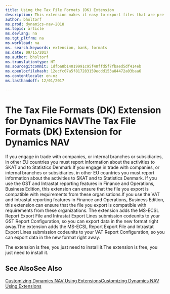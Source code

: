 ```yaml
---
title: Using the Tax File Formats (DK) Extension
description: This extension makes it easy to export files that are pre-formatted to meet bank requirements for electronic submissions.
author: bholtorf
ms.prod: dynamics-nav-2018
ms.topic: article
ms.devlang: na
ms.tgt_pltfrm: na
ms.workload: na
ms. search.keywords: extension, bank, formats
ms.date: 09/15/2017
ms.author: bholtorf
ms.translationtype: HT
ms.sourcegitcommit: 1dfba8b14019991c95f40ffd5f7fbaed5df414eb
ms.openlocfilehash: 12ecfc07a5f817283159ecdd153a84472a03baa6
ms.contentlocale: en-nz
ms.lasthandoff: 12/01/2017

---
```


# <a name="the-tax-file-formats-dk-extension-for-dynamics-nav"></a><span data-ttu-id="64659-103">The Tax File Formats (DK) Extension for Dynamics NAV</span><span class="sxs-lookup"><span data-stu-id="64659-103">The Tax File Formats (DK) Extension for Dynamics NAV</span></span>
<span data-ttu-id="64659-104">If you engage in trade with companies, or internal branches or subsidiaries, in other EU countries you must report information about the activities to SKAT and to Statistics Denmark.</span><span class="sxs-lookup"><span data-stu-id="64659-104">If you engage in trade with companies, or internal branches or subsidiaries, in other EU countries you must report information about the activities to SKAT and to Statistics Denmark.</span></span> <span data-ttu-id="64659-105">If you use the GST and Intrastat reporting features in Finance and Operations, Business Edition, this extension can ensure that the file you export is compatible with requirements from these organisations.</span><span class="sxs-lookup"><span data-stu-id="64659-105">If you use the VAT and Intrastat reporting features in Finance and Operations, Business Edition, this extension can ensure that the file you export is compatible with requirements from these organizations.</span></span> <span data-ttu-id="64659-106">The extension adds the MS-ECSL Report Export File and Intrastat Export Lines submission codeunits to your GST Report Configuration, so you can export data in the new format right away.</span><span class="sxs-lookup"><span data-stu-id="64659-106">The extension adds the MS-ECSL Report Export File and Intrastat Export Lines submission codeunits to your VAT Report Configuration, so you can export data in the new format right away.</span></span>

<span data-ttu-id="64659-107">The extension is free, you just need to install it.</span><span class="sxs-lookup"><span data-stu-id="64659-107">The extension is free, you just need to install it.</span></span> 

## <a name="see-also"></a><span data-ttu-id="64659-108">See Also</span><span class="sxs-lookup"><span data-stu-id="64659-108">See Also</span></span>
[<span data-ttu-id="64659-109">Customizing Dynamics NAV Using Extensions</span><span class="sxs-lookup"><span data-stu-id="64659-109">Customizing Dynamics NAV Using Extensions</span></span>](ui-extensions.md)
